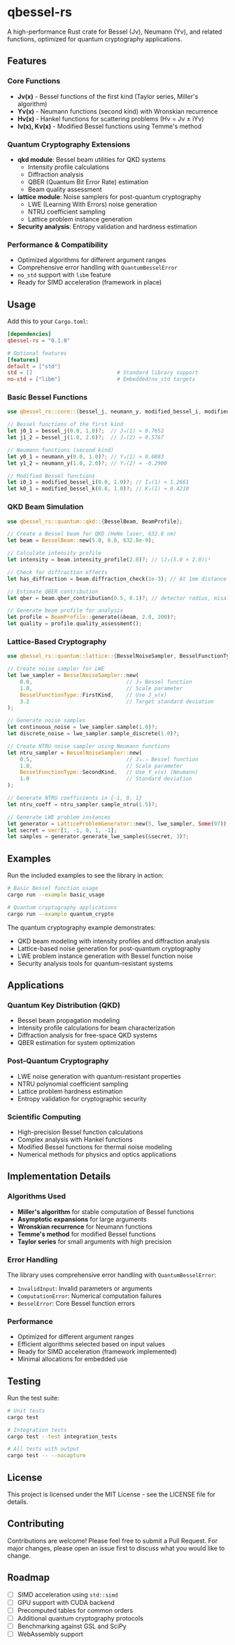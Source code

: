 # qbessel-rs

A high-performance Rust crate for Bessel (Jν), Neumann (Yν), and related functions, optimized for quantum cryptography applications.

## Features

### Core Functions
- **Jν(x)** - Bessel functions of the first kind (Taylor series, Miller's algorithm)
- **Yν(x)** - Neumann functions (second kind) with Wronskian recurrence  
- **Hν(x)** - Hankel functions for scattering problems (Hν = Jν ± iYν)
- **Iν(x), Kν(x)** - Modified Bessel functions using Temme's method

### Quantum Cryptography Extensions
- **qkd module**: Bessel beam utilities for QKD systems
  - Intensity profile calculations
  - Diffraction analysis
  - QBER (Quantum Bit Error Rate) estimation
  - Beam quality assessment
- **lattice module**: Noise samplers for post-quantum cryptography
  - LWE (Learning With Errors) noise generation
  - NTRU coefficient sampling
  - Lattice problem instance generation
- **Security analysis**: Entropy validation and hardness estimation

### Performance & Compatibility
- Optimized algorithms for different argument ranges
- Comprehensive error handling with `QuantumBesselError`
- `no_std` support with `libm` feature
- Ready for SIMD acceleration (framework in place)

## Usage

Add this to your `Cargo.toml`:

```toml
[dependencies]
qbessel-rs = "0.1.0"

# Optional features
[features]
default = ["std"]
std = []                           # Standard library support
no-std = ["libm"]                  # Embedded/no_std targets
```

### Basic Bessel Functions

```rust
use qbessel_rs::core::{bessel_j, neumann_y, modified_bessel_i, modified_bessel_k};

// Bessel functions of the first kind
let j0_1 = bessel_j(0.0, 1.0)?;  // J₀(1) ≈ 0.7652
let j1_2 = bessel_j(1.0, 2.0)?;  // J₁(2) ≈ 0.5767

// Neumann functions (second kind)
let y0_1 = neumann_y(0.0, 1.0)?; // Y₀(1) ≈ 0.0883
let y1_2 = neumann_y(1.0, 2.0)?; // Y₁(2) ≈ -0.2900

// Modified Bessel functions
let i0_1 = modified_bessel_i(0.0, 1.0)?; // I₀(1) ≈ 1.2661
let k0_1 = modified_bessel_k(0.0, 1.0)?; // K₀(1) ≈ 0.4210
```

### QKD Beam Simulation

```rust
use qbessel_rs::quantum::qkd::{BesselBeam, BeamProfile};

// Create a Bessel beam for QKD (HeNe laser, 632.8 nm)
let beam = BesselBeam::new(5.0, 0.0, 632.8e-9);

// Calculate intensity profile
let intensity = beam.intensity_profile(2.0)?; // |J₀(5.0 × 2.0)|²

// Check for diffraction effects
let has_diffraction = beam.diffraction_check(1e-3); // At 1mm distance

// Estimate QBER contribution
let qber = beam.qber_contribution(0.5, 0.1)?; // detector radius, misalignment

// Generate beam profile for analysis
let profile = BeamProfile::generate(&beam, 2.0, 200)?;
let quality = profile.quality_assessment();
```

### Lattice-Based Cryptography

```rust
use qbessel_rs::quantum::lattice::{BesselNoiseSampler, BesselFunctionType, LatticeProblemGenerator};

// Create noise sampler for LWE
let lwe_sampler = BesselNoiseSampler::new(
    0.0,                              // J₀ Bessel function
    1.0,                              // Scale parameter
    BesselFunctionType::FirstKind,    // Use J_ν(x)
    3.2                               // Target standard deviation
);

// Generate noise samples
let continuous_noise = lwe_sampler.sample(1.0)?;
let discrete_noise = lwe_sampler.sample_discrete(1.0)?;

// Create NTRU noise sampler using Neumann functions
let ntru_sampler = BesselNoiseSampler::new(
    0.5,                              // J₀.₅ Bessel function
    1.0,                              // Scale parameter
    BesselFunctionType::SecondKind,   // Use Y_ν(x) (Neumann)
    1.0                               // Standard deviation
);

// Generate NTRU coefficients in {-1, 0, 1}
let ntru_coeff = ntru_sampler.sample_ntru(1.5)?;

// Generate LWE problem instances
let generator = LatticeProblemGenerator::new(5, lwe_sampler, Some(97));
let secret = vec![1, -1, 0, 1, -1];
let samples = generator.generate_lwe_samples(&secret, 3)?;
```

## Examples

Run the included examples to see the library in action:

```bash
# Basic Bessel function usage
cargo run --example basic_usage

# Quantum cryptography applications
cargo run --example quantum_crypto
```

The quantum cryptography example demonstrates:
- QKD beam modeling with intensity profiles and diffraction analysis
- Lattice-based noise generation for post-quantum cryptography
- LWE problem instance generation with Bessel function noise
- Security analysis tools for quantum-resistant systems

## Applications

### Quantum Key Distribution (QKD)
- Bessel beam propagation modeling
- Intensity profile calculations for beam characterization
- Diffraction analysis for free-space QKD systems
- QBER estimation for system optimization

### Post-Quantum Cryptography
- LWE noise generation with quantum-resistant properties
- NTRU polynomial coefficient sampling
- Lattice problem hardness estimation
- Entropy validation for cryptographic security

### Scientific Computing
- High-precision Bessel function calculations
- Complex analysis with Hankel functions
- Modified Bessel functions for thermal noise modeling
- Numerical methods for physics and optics applications

## Implementation Details

### Algorithms Used
- **Miller's algorithm** for stable computation of Bessel functions
- **Asymptotic expansions** for large arguments
- **Wronskian recurrence** for Neumann functions
- **Temme's method** for modified Bessel functions
- **Taylor series** for small arguments with high precision

### Error Handling
The library uses comprehensive error handling with `QuantumBesselError`:
- `InvalidInput`: Invalid parameters or arguments
- `ComputationError`: Numerical computation failures
- `BesselError`: Core Bessel function errors

### Performance
- Optimized for different argument ranges
- Efficient algorithms selected based on input values
- Ready for SIMD acceleration (framework implemented)
- Minimal allocations for embedded use

## Testing

Run the test suite:

```bash
# Unit tests
cargo test

# Integration tests
cargo test --test integration_tests

# All tests with output
cargo test -- --nocapture
```

## License

This project is licensed under the MIT License - see the LICENSE file for details.

## Contributing

Contributions are welcome! Please feel free to submit a Pull Request. For major changes, please open an issue first to discuss what you would like to change.

## Roadmap

- [ ] SIMD acceleration using `std::simd`
- [ ] GPU support with CUDA backend
- [ ] Precomputed tables for common orders
- [ ] Additional quantum cryptography protocols
- [ ] Benchmarking against GSL and SciPy
- [ ] WebAssembly support
